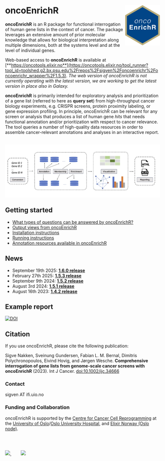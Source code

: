 # oncoEnrichR <a href="https://sigven.github.io/oncoEnrichR/"><img src="man/figures/logo.png" align="right" height="130" width="113"/></a>

**oncoEnrichR** is an R package for functional interrogation of human gene lists
in the context of cancer. The package leverages an extensive amount of prior 
molecular knowledge that allows for biological interpretation along 
multiple dimensions, both at the systems level and at the level of individual genes.

Web-based access to **oncoEnrichR** is available at 
[**https://oncotools.elixir.no**](https://oncotools.elixir.no/tool_runner?tool_id=toolshed.g2.bx.psu.edu%2Frepos%2Fsigven%2Foncoenrichr%2Foncoenrichr_wrapper%2F1.5.3). 
_The web version of oncoEnrichR is not currently operating with the latest version, 
we are working to get the latest version in place also in Galaxy._

**oncoEnrichR** is primarily intended for exploratory analysis and prioritization 
of a gene list (referred to here as **query set**) from high-throughput cancer 
biology experiments, e.g. CRISPR screens, protein proximity labeling, or gene 
expression profiling. In principle, oncoEnrichR can be relevant for any screen 
or analysis that produces a list of human gene _hits_ that needs functional
annotation and/or prioritization with respect to cancer relevance. The tool 
queries a number of high-quality data resources in order to assemble 
cancer-relevant annotations and analyses in an interactive report.

<br>

<img src="man/figures/oncoenrichr_overview.png" align="center" border="0"/>

## Getting started

-   [What types of questions can be answered by oncoEnrichR?](https://sigven.github.io/oncoEnrichR/index.html#questions-addressed-by-oncoenrichr)
-   [Output views from oncoEnrichR](https://sigven.github.io/oncoEnrichR/articles/output.html)
-   [Installation instructions](https://sigven.github.io/oncoEnrichR/articles/installation.html)
-   [Running instructions](https://sigven.github.io/oncoEnrichR/articles/running.html)
-   [Annotation resources available in oncoEnrichR](https://sigven.github.io/oncoEnrichR/articles/annotation_resources.html)

## News

-   September 19th 2025: [**1.6.0 release**](https://sigven.github.io/oncoEnrichR/articles/CHANGELOG.html#version-1-6-0)
-   February 27th 2025: [**1.5.3 release**](https://sigven.github.io/oncoEnrichR/articles/CHANGELOG.html#version-1-5-3)
-   September 9th 2024: [**1.5.2 release**](https://sigven.github.io/oncoEnrichR/articles/CHANGELOG.html#version-1-5-2)
-   August 3rd 2024: [**1.5.1 release**](https://sigven.github.io/oncoEnrichR/articles/CHANGELOG.html#version-1-5-1)
-   August 16th 2023: [**1.4.2 release**](https://sigven.github.io/oncoEnrichR/articles/CHANGELOG.html#version-1-4-2)

## Example report

<a href="https://doi.org/10.5281/zenodo.17158614"><img src="https://zenodo.org/badge/DOI/10.5281/zenodo.17158614.svg" alt="DOI"/></a>

## Citation

If you use oncoEnrichR, please cite the following publication:

Sigve Nakken, Sveinung Gundersen, Fabian L. M. Bernal, Dimitris Polychronopoulos, Eivind Hovig, and Jørgen Wesche. **Comprehensive interrogation of gene lists from genome-scale cancer screens with oncoEnrichR** (2023). Int J Cancer. [doi:10.1002/ijc.34666](https://doi.org/10.1002/ijc.34666)

### Contact

sigven AT ifi.uio.no

### Funding and Collaboration

oncoEnrichR is supported by the [Centre for Cancer Cell Reprogramming](https://www.med.uio.no/cancell/english/) at the [University of Oslo](https://www.uio.no)/[Oslo University Hospital](https://radium.no), and [Elixir Norway (Oslo node)](https://elixir.no/organization/organisation/elixir-uio).

<br> <br>

<p float="left">
  <a href="https://www.med.uio.no/cancell/english/">
     <img src="man/figures/can-cell.png" width="150" >
  </a>
  &nbsp;&nbsp;&nbsp;&nbsp;&nbsp;&nbsp;&nbsp;
  <a href="https://elixir.no/organization/organisation/elixir-uio">
     <img src="man/figures/elixir_norway.png" width="200" />
  </a>
</p>
